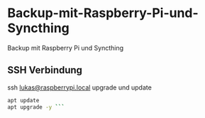 # Backup-mit-Raspberry-Pi-und-Syncthing
Backup mit Raspberry Pi und Syncthing

## SSH Verbindung
ssh lukas@raspberrypi.local
upgrade und update
```bash sudo -s
apt update
apt upgrade -y ```
